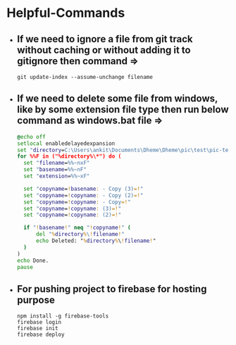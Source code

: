 # Helpful-Commands
- ## If we need to ignore a file from git track without caching or without adding it to gitignore then command =>
  ```git
  git update-index --assume-unchange filename
- ## If we need to delete some file from windows, like by some extension file type then run below command as windows.bat file =>
  ```bat
  @echo off
  setlocal enabledelayedexpansion
  set "directory=C:\Users\ankit\Documents\Dheme\Dheme\pic\test\pic-test"
  for %%F in ("%directory%\*") do (
    set "filename=%%~nxF"
    set "basename=%%~nF"
    set "extension=%%~xF"

    set "copyname=!basename: - Copy (3)=!"
    set "copyname=!copyname: - Copy (2)=!"
    set "copyname=!copyname: - Copy=!"
    set "copyname=!copyname: (3)=!"
    set "copyname=!copyname: (2)=!"

    if "!basename!" neq "!copyname!" (
        del "%directory%\!filename!"
        echo Deleted: "%directory%\!filename!"
    )
  )
  echo Done.
  pause 
  ```
- ## For pushing project to firebase for hosting purpose
  ```git bash
  npm install -g firebase-tools
  firebase login
  firebase init
  firebase deploy
  ```

